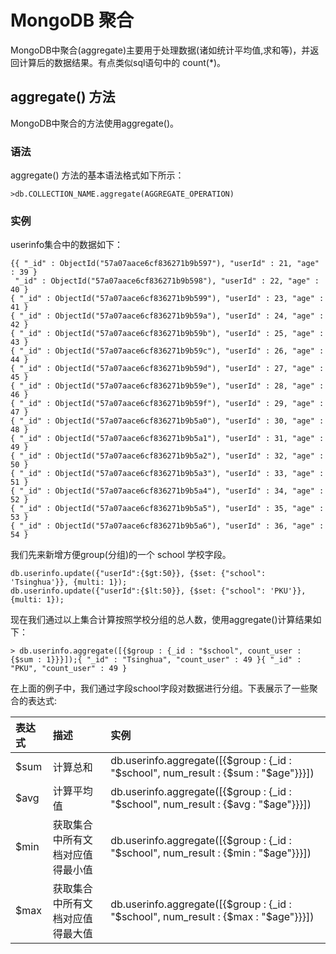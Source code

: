 # **MongoDB 聚合**
MongoDB中聚合\(aggregate\)主要用于处理数据\(诸如统计平均值,求和等\)，并返回计算后的数据结果。有点类似sql语句中的 count\(\*\)。
## **aggregate\(\) 方法**
MongoDB中聚合的方法使用aggregate\(\)。
### **语法**
aggregate\(\) 方法的基本语法格式如下所示：
```
>db.COLLECTION_NAME.aggregate(AGGREGATE_OPERATION)
```
### **实例**
userinfo集合中的数据如下：

```
{{ "_id" : ObjectId("57a07aace6cf836271b9b597"), "userId" : 21, "age" : 39 }
 "_id" : ObjectId("57a07aace6cf836271b9b598"), "userId" : 22, "age" : 40 }
{ "_id" : ObjectId("57a07aace6cf836271b9b599"), "userId" : 23, "age" : 41 }
{ "_id" : ObjectId("57a07aace6cf836271b9b59a"), "userId" : 24, "age" : 42 }
{ "_id" : ObjectId("57a07aace6cf836271b9b59b"), "userId" : 25, "age" : 43 }
{ "_id" : ObjectId("57a07aace6cf836271b9b59c"), "userId" : 26, "age" : 44 }
{ "_id" : ObjectId("57a07aace6cf836271b9b59d"), "userId" : 27, "age" : 45 }
{ "_id" : ObjectId("57a07aace6cf836271b9b59e"), "userId" : 28, "age" : 46 }
{ "_id" : ObjectId("57a07aace6cf836271b9b59f"), "userId" : 29, "age" : 47 }
{ "_id" : ObjectId("57a07aace6cf836271b9b5a0"), "userId" : 30, "age" : 48 }
{ "_id" : ObjectId("57a07aace6cf836271b9b5a1"), "userId" : 31, "age" : 49 }
{ "_id" : ObjectId("57a07aace6cf836271b9b5a2"), "userId" : 32, "age" : 50 }
{ "_id" : ObjectId("57a07aace6cf836271b9b5a3"), "userId" : 33, "age" : 51 }
{ "_id" : ObjectId("57a07aace6cf836271b9b5a4"), "userId" : 34, "age" : 52 }
{ "_id" : ObjectId("57a07aace6cf836271b9b5a5"), "userId" : 35, "age" : 53 }
{ "_id" : ObjectId("57a07aace6cf836271b9b5a6"), "userId" : 36, "age" : 54 }

```
我们先来新增方便group\(分组\)的一个 school 学校字段。
```
db.userinfo.update({"userId":{$gt:50}}, {$set: {"school": 'Tsinghua'}}, {multi: 1});
db.userinfo.update({"userId":{$lt:50}}, {$set: {"school": 'PKU'}}, {multi: 1});
```

现在我们通过以上集合计算按照学校分组的总人数，使用aggregate\(\)计算结果如下：

```
> db.userinfo.aggregate([{$group : {_id : "$school", count_user : {$sum : 1}}}]);{ "_id" : "Tsinghua", "count_user" : 49 }{ "_id" : "PKU", "count_user" : 49 }
```
在上面的例子中，我们通过字段school字段对数据进行分组。下表展示了一些聚合的表达式:

|表达式|描述| 实例|
| :--- | :--- | :--- |
| $sum | 计算总和 | db.userinfo.aggregate\(\[{$group : {\_id : "$school", num\_result : {$sum : "$age"}}}\]\)|
| $avg | 计算平均值 | db.userinfo.aggregate\(\[{$group : {\_id : "$school", num\_result : {$avg : "$age"}}}\]\) |
| $min | 获取集合中所有文档对应值得最小值 | db.userinfo.aggregate\(\[{$group : {\_id : "$school", num\_result : {$min : "$age"}}}\]\) |
| $max |获取集合中所有文档对应值得最大值| db.userinfo.aggregate\(\[{$group : {\_id : "$school", num\_result : {$max : "$age"}}}\]\) |

